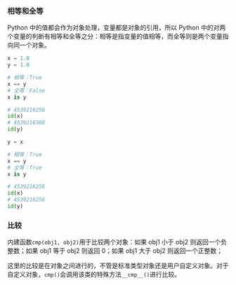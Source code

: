 ### 相等和全等

Python 中的值都会作为对象处理，变量都是对象的引用，所以 Python 中的对两个变量的判断有相等和全等之分：相等是指变量的值相等，而全等则是两个变量指向同一个对象。

```Python
x = 1.0
y = 1.0

# 相等：True
x == y
# 全等：False
x is y

# 4539216256
id(x)
# 4539216308
id(y)

y = x

# 相等：True
x == y
# 全等：True
x is y

# 4539216256
id(x)
# 4539216256
id(y)
```

### 比较

内建函数`cmp(obj1, obj2)`用于比较两个对象：如果 obj1 小于 obj2 则返回一个负整数；如果 obj1 等于 obj2 则返回 0；如果 obj1 大于 obj2 则返回一个正整数；

这里的比较是在对象之间进行的，不管是标准类型对象还是用户自定义对象。对于自定义对象，`cmp()`会调用该类的特殊方法`__cmp__()`进行比较。


